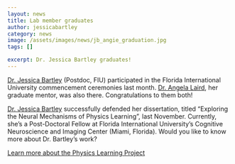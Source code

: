 ```yaml
---
layout: news
title: Lab member graduates
author: jessicabartley
category: news
image: /assets/images/news/jb_angie_graduation.jpg
tags: []

excerpt: Dr. Jessica Bartley graduates!
---
```


[Dr. Jessica Bartley](/team/bartley-jessica) (Postdoc, FIU) participated in the Florida International University commencement ceremonies last month. [Dr. Angela Laird](/team/laird-angela), her graduate mentor, was also there. Congratulations to them both!

[Dr. Jessica Bartley](/team/bartley-jessica) successfully defended her dissertation, titled “Exploring the Neural Mechanisms of Physics Learning”, last November. Currently, she’s a Post-Doctoral Fellow at Florida International University’s Cognitive Neuroscience and Imaging Center (Miami, Florida). Would you like to know more about Dr. Bartley’s work?

[Learn more about the Physics Learning Project](/projects/physics-learning)
